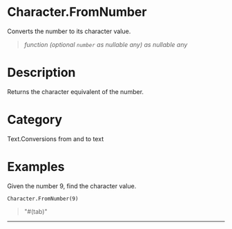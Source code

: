 ﻿# Character.FromNumber
Converts the number to its character value.
> _function (optional <code>number</code> as nullable any) as nullable any_
# Description 
Returns the character equivalent of the number.

# Category 
Text.Conversions from and to text
# Examples 
Given the number 9, find the character value.
```
Character.FromNumber(9)
```
> "#(tab)"
***
